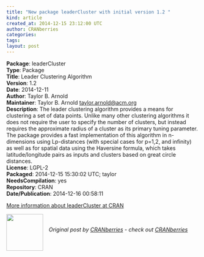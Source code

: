 ```yaml
---
title: "New package leaderCluster with initial version 1.2 "
kind: article
created_at: 2014-12-15 23:12:00 UTC
author: CRANberries
categories: 
tags: 
layout: post
---
```

<strong>Package</strong>: leaderCluster<br>
<strong>Type</strong>: Package<br>
<strong>Title</strong>: Leader Clustering Algorithm<br>
<strong>Version</strong>: 1.2<br>
<strong>Date</strong>: 2014-12-11<br>
<strong>Author</strong>: Taylor B. Arnold<br>
<strong>Maintainer</strong>: Taylor B. Arnold <taylor.arnold@acm.org><br>
<strong>Description</strong>: The leader clustering algorithm provides
a means for clustering a set of data points. Unlike many other clustering
algorithms it does not require the user to specify the number of clusters,
but instead requires the approximate radius of a cluster as its primary
tuning parameter. The package provides a fast implementation of this
algorithm in n-dimensions using Lp-distances (with special cases for p=1,2,
and infinity) as well as for spatial data using the Haversine
formula, which takes latitude/longitude pairs as inputs and clusters
based on great circle distances.<br>
<strong>License</strong>: LGPL-2<br>
<strong>Packaged</strong>: 2014-12-15 15:30:02 UTC; taylor<br>
<strong>NeedsCompilation</strong>: yes<br>
<strong>Repository</strong>: CRAN<br>
<strong>Date/Publication</strong>: 2014-12-16 00:58:11<br>

<p>
<a href="http://cran.r-project.org/web/packages/leaderCluster/index.html">More information about leaderCluster at CRAN</a><div class="author">
  <img src="" style="width: 96px; height: 96;">
  <span style="position: absolute; padding: 32px 15px;">
    <i>Original post by <a href="http://twitter.com/">CRANberries</a> - check out <a href="http://dirk.eddelbuettel.com/cranberries">CRANberries   </a></i>
  </span>
</div>
